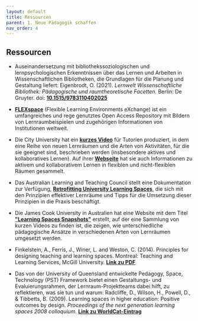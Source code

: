 ```yaml
---
layout: default
title: Ressourcen
parent: 1. Neue Pädagogik schaffen
nav_order: 4
---
```


## Ressourcen

-   Auseinandersetzung mit bibliothekssoziologischen und lernpsychologischen
    Erkenntnissen über das Lernen und Arbeiten in Wissenschaftlichen
    Bibliotheken, die Grundlagen für die Planung und Gestaltung liefert:
    Eigenbrodt, O. (2021). *Lernwelt Wissenschaftliche Bibliothek: Pädagogische und raumtheoretische Facetten.* Berlin: De Gruyter. doi: **[10.1515/9783110402025](https://doi.org/10.1515/9783110402025)**

-   **[FLEXspace](http://flexspace.org/)** (Flexible Learning Environments eXchange) ist ein umfangreiches und rege genutztes Open Access Repository mit Bildern von Lernraumbeispielen und zugehörigen Informationen von Institutionen weltweit.

-   Die City University hat ein **[kurzes Video](http://www.youtube.com/watch?v=sAVtiuHCfCM)** für Tutorien produziert, in dem eine Reihe von neuen Lernräumen und die Arten von Aktivitäten, für die sie geeignet sind, beschrieben werden (insbesondere aktives
    und kollaboratives Lernen). Auf ihrer **[Webseite](https://www.city.ac.uk/about/vision-and-strategy/academic-excellence/education/collaborative-learning)** hat sie auch Informationen zu aktivem und
    kollaborativem Lernen in flexiblen und nicht-flexiblen Räumen gesammelt.

-   Das Australian Learning and Teaching Council stellt eine Dokumentation zur Verfügung,
    **[Retrofitting University Learning Spaces](http://learnline.cdu.edu.au/commonunits/documents/Retrofitting%20University%20Learning%20Spaces.pdf)**, die sich mit den Prinzipien effektiver Lernräume und Tipps für die Umsetzung dieser Prinzipien
    in die Praxis beschäftigt.

-   Die James Cook University in Australien hat eine Website mit dem
    Titel **["Learning Spaces Snapshots"](https://sites.google.com/site/jculearningspaces/home)** erstellt, auf der eine Sammlung
    von kurzen Videos zu finden ist, die zeigen, wie unterschiedliche
    pädagogische Ansätze in verschiedenen Arten von Lernräumen umgesetzt werden.

-   Finkelstein, A., Ferris, J., Winer, L. and Weston, C. (2014).
    Principles for designing teaching and learning spaces. Montreal:
    Teaching and Learning Services, McGill University. **[Link zu PDF](http://www.mcgill.ca/tls/files/tls/principles_for_the_design_of_teaching_and_learning_spaces_2014_f.pdf)**

-   Das von der University of Queensland entwickelte Pedagogy, Space,
    Technology (PST) Framework bietet einen Gestaltungs- und
    Evaluierungsrahmen, der Lernraum-Projektteams dabei hilft, zu
    reflektieren, was sie tun und warum: Radcliffe, D., Wilson, H., Powell, D., & Tibbetts, B. (2009). Learning spaces in higher education: Positive outcomes by design. *Proceedings of the next generation learning spaces 2008 colloquium.* **[Link zu WorldCat-Eintrag](https://www.worldcat.org/title/learning-spaces-in-higher-education-positive-outcomes-by-design/oclc/650327747)**
